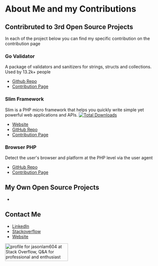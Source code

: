 # About Me and my Contributions

## Contribruted to 3rd Open Source Projects
In each of the project below you can find my specific contribution on the contribution page

### Go Validator
A package of validators and sanitizers for strings, structs and collections. Used by 13.2k+ people
- [Github Repo](https://github.com/asaskevich/govalidator)
- [Contribution Page](https://github.com/asaskevich/govalidator/graphs/contributors)

### Slim Framework
Slim is a PHP micro framework that helps you quickly write simple yet powerful web applications and APIs. [![Total Downloads](https://poser.pugx.org/slim/slim/downloads)](https://packagist.org/packages/slim/slim)
- [Website](https://www.slimframework.com/)
- [GitHub Repo](https://github.com/slimphp/Slim)
- [Contribution Page](https://github.com/slimphp/Slim/graphs/contributors)



### Browser PHP
Detect the user's browser and platform at the PHP level via the user agent
- [GitHub Repo](https://github.com/cbschuld/Browser.php)
- [Contribution Page](https://github.com/cbschuld/Browser.php/graphs/contributors)


## My Own Open Source Projects
- 


## Contact Me
- [LinkedIn](https://www.linkedin.com/in/jasonlam604/)
- [Stackoverflow](https://stackoverflow.com/users/5348307/jasonlam604)
- [Website](https://jasonlam604.com/)

 <a href="https://stackoverflow.com/users/5348307/jasonlam604"><img src="https://stackoverflow.com/users/flair/5348307.png" width="208" height="58" alt="profile for jasonlam604 at Stack Overflow, Q&amp;A for professional and enthusiast programmers" title="profile for jasonlam604 at Stack Overflow, Q&amp;A for professional and enthusiast programmers"></a>
